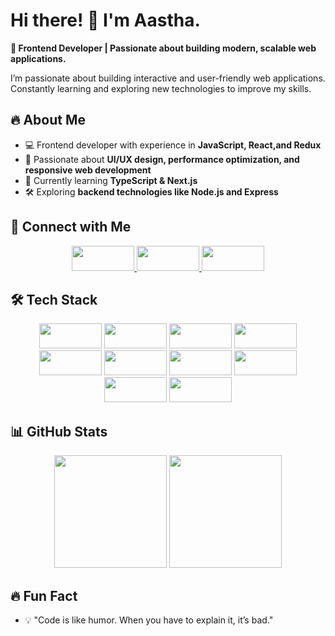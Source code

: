 
# **Hi there! 👋 I'm Aastha.**  

**🚀 Frontend Developer | Passionate about building modern, scalable web applications.**

I’m passionate about building interactive and user-friendly web applications. Constantly learning and exploring new technologies to improve my skills.  

## 🔥 **About Me**  
- 💻 Frontend developer with experience in **JavaScript, React,and Redux**  
- 🎯 Passionate about **UI/UX design, performance optimization, and responsive web development**  
- 🚀 Currently learning **TypeScript & Next.js**  
- 🛠️ Exploring **backend technologies like Node.js and Express**  

## 🔗 **Connect with Me**  
<p align="center">
<a href="https://github.com/aastha2112">
  <img src="https://img.shields.io/badge/GitHub-181717?style=flat&logo=github&logoColor=white" height="40" width="100"/>
</a> 
<a href="mailto:aasthalakhanpal11@gmail.com">
  <img src="https://img.shields.io/badge/Email-D14836?style=flat&logo=gmail&logoColor=white"height="40" width="100"/>
</a> 
<a href="https://www.linkedin.com/in/aasthalakhanpal7/">
  <img src="https://img.shields.io/badge/LinkedIn-0A66C2?style=flat&logo=linkedin&logoColor=white" height="40" width="100"/>
</a>
</p>


## 🛠️ **Tech Stack**  
<p align="center">
  <img src="https://img.shields.io/badge/JavaScript-F7DF1E?style=flat&logo=javascript&logoColor=black" height="40" width="100"/>
  <img src="https://img.shields.io/badge/React-61DAFB?style=flat&logo=react&logoColor=black" height="40" width="100"/>
  <img src="https://img.shields.io/badge/Redux-764ABC?style=flat&logo=redux&logoColor=white" height="40" width="100"/>
  <img src="https://img.shields.io/badge/Chakra%20UI-319795?style=flat&logo=chakraui&logoColor=white" height="40" width="100"/>
  <img src="https://img.shields.io/badge/Vercel-000000?style=flat&logo=vercel&logoColor=white" height="40" width="100"/>
  <img src="https://img.shields.io/badge/Tailwind%20CSS-38B2AC?style=flat&logo=tailwindcss&logoColor=white" height="40" width="100"/>
  <img src="https://img.shields.io/badge/HTML5-E34F26?style=flat&logo=html5&logoColor=white" height="40" width="100"/>
  <img src="https://img.shields.io/badge/CSS3-1572B6?style=flat&logo=css3&logoColor=white" height="40" width="100"/>
  <img src="https://img.shields.io/badge/Git-F05032?style=flat&logo=git&logoColor=white" height="40" width="100"/>
  <img src="https://img.shields.io/badge/Netlify-00C7B7?style=flat&logo=netlify&logoColor=white" height="40" width="100"/>
</p>

## 📊 GitHub Stats
<p align="center"> <img src="https://github-readme-stats.vercel.app/api?username=aastha2112&show_icons=true&theme=radical" height="180px" /> <img src="https://github-readme-stats.vercel.app/api/top-langs/?username=aastha2112&layout=compact&theme=radical" height="180px"/> </p>

## 🔥 Fun Fact
- 💡 "Code is like humor. When you have to explain it, it’s bad."
